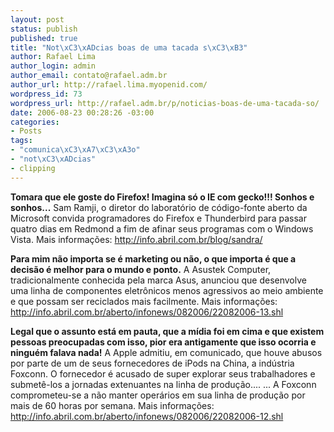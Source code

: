 ```yaml
--- 
layout: post
status: publish
published: true
title: "Not\xC3\xADcias boas de uma tacada s\xC3\xB3"
author: Rafael Lima
author_login: admin
author_email: contato@rafael.adm.br
author_url: http://rafael.lima.myopenid.com/
wordpress_id: 73
wordpress_url: http://rafael.adm.br/p/noticias-boas-de-uma-tacada-so/
date: 2006-08-23 00:28:26 -03:00
categories: 
- Posts
tags: 
- "comunica\xC3\xA7\xC3\xA3o"
- "not\xC3\xADcias"
- clipping
---
```

<strong>Tomara que ele goste do Firefox! Imagina só o IE com gecko!!! Sonhos e sonhos...</strong>
Sam Ramji, o diretor do laboratório de código-fonte aberto da Microsoft convida programadores do Firefox e Thunderbird para passar quatro dias em Redmond a fim de afinar seus programas com o Windows Vista.
Mais informações: <a href="http://info.abril.com.br/blog/sandra/">http://info.abril.com.br/blog/sandra/</a>

<strong>Para mim não importa se é marketing ou não, o que importa é que a decisão é melhor para o mundo e ponto.</strong>
A Asustek Computer, tradicionalmente conhecida pela marca Asus, anunciou que desenvolve uma linha de componentes eletrônicos menos agressivos ao meio ambiente e que possam ser reciclados mais facilmente.
Mais informações: <a href="http://info.abril.com.br/aberto/infonews/082006/22082006-13.shl">http://info.abril.com.br/aberto/infonews/082006/22082006-13.shl</a>

<strong>Legal que o assunto está em pauta, que a mídia foi em cima e que existem pessoas preocupadas com isso, pior era antigamente que isso ocorria e ninguém falava nada!</strong>
A Apple admitiu, em comunicado, que houve abusos por parte de um de seus fornecedores de iPods na China, a indústria Foxconn. O fornecedor é acusado de super explorar seus trabalhadores e submetê-los a jornadas extenuantes na linha de produção....
... A Foxconn comprometeu-se a não manter operários em sua linha de produção por mais de 60 horas por semana.
Mais informações: <a href="http://info.abril.com.br/aberto/infonews/082006/22082006-12.shl">http://info.abril.com.br/aberto/infonews/082006/22082006-12.shl</a>
